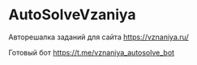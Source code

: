 # AutoSolveVzaniya

Авторешалка заданий для сайта https://vznaniya.ru/

Готовый бот https://t.me/vznaniya_autosolve_bot
